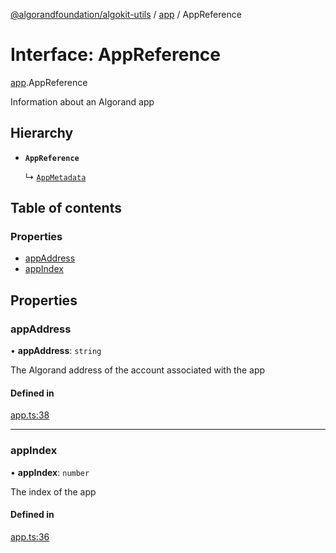 [@algorandfoundation/algokit-utils](../README.md) / [app](../modules/app.md) / AppReference

# Interface: AppReference

[app](../modules/app.md).AppReference

Information about an Algorand app

## Hierarchy

- **`AppReference`**

  ↳ [`AppMetadata`](deploy_app.AppMetadata.md)

## Table of contents

### Properties

- [appAddress](app.AppReference.md#appaddress)
- [appIndex](app.AppReference.md#appindex)

## Properties

### appAddress

• **appAddress**: `string`

The Algorand address of the account associated with the app

#### Defined in

[app.ts:38](https://github.com/algorandfoundation/algokit-utils-ts/blob/600c806/src/app.ts#L38)

___

### appIndex

• **appIndex**: `number`

The index of the app

#### Defined in

[app.ts:36](https://github.com/algorandfoundation/algokit-utils-ts/blob/600c806/src/app.ts#L36)
